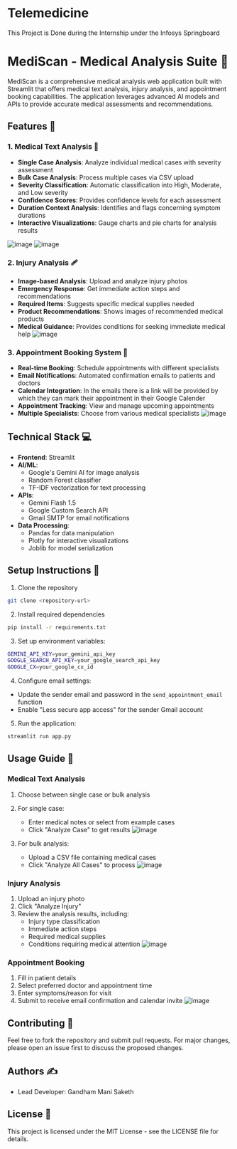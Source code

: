 # Telemedicine

This Project is Done during the Internship under the Infosys Springboard 


# MediScan - Medical Analysis Suite 🏥

MediScan is a comprehensive medical analysis web application built with Streamlit that offers medical text analysis, injury analysis, and appointment booking capabilities. The application leverages advanced AI models and APIs to provide accurate medical assessments and recommendations.

## Features 🌟

### 1. Medical Text Analysis 📝
- **Single Case Analysis**: Analyze individual medical cases with severity assessment
- **Bulk Case Analysis**: Process multiple cases via CSV upload
- **Severity Classification**: Automatic classification into High, Moderate, and Low severity
- **Confidence Scores**: Provides confidence levels for each assessment
- **Duration Context Analysis**: Identifies and flags concerning symptom durations
- **Interactive Visualizations**: Gauge charts and pie charts for analysis results

![image](https://github.com/user-attachments/assets/19e28cb4-4105-4df1-9585-3a8d2fe4be06)
![image](https://github.com/user-attachments/assets/363b7f5f-be3b-4dd2-ad6d-1069c1dae4fe)



### 2. Injury Analysis 🩹
- **Image-based Analysis**: Upload and analyze injury photos
- **Emergency Response**: Get immediate action steps and recommendations
- **Required Items**: Suggests specific medical supplies needed
- **Product Recommendations**: Shows images of recommended medical products
- **Medical Guidance**: Provides conditions for seeking immediate medical help
![image](https://github.com/user-attachments/assets/86f0219c-f39c-449b-bacf-3a577342ee47)

### 3. Appointment Booking System 📅
- **Real-time Booking**: Schedule appointments with different specialists
- **Email Notifications**: Automated confirmation emails to patients and doctors
- **Calendar Integration**: In the emails there is a link will be provided by which they can mark their appointment in their Google Calender
- **Appointment Tracking**: View and manage upcoming appointments
- **Multiple Specialists**: Choose from various medical specialists
![image](https://github.com/user-attachments/assets/0b59df4c-646c-4346-8077-540ecb5bcdac)

## Technical Stack 💻

- **Frontend**: Streamlit
- **AI/ML**: 
  - Google's Gemini AI for image analysis
  - Random Forest classifier
  - TF-IDF vectorization for text processing
- **APIs**:
  - Gemini Flash 1.5
  - Google Custom Search API
  - Gmail SMTP for email notifications
- **Data Processing**:
  - Pandas for data manipulation
  - Plotly for interactive visualizations
  - Joblib for model serialization

## Setup Instructions 🚀

1. Clone the repository
```bash
git clone <repository-url>
```

2. Install required dependencies
```bash
pip install -r requirements.txt
```

3. Set up environment variables:
```bash
GEMINI_API_KEY=your_gemini_api_key
GOOGLE_SEARCH_API_KEY=your_google_search_api_key
GOOGLE_CX=your_google_cx_id
```

4. Configure email settings:
- Update the sender email and password in the `send_appointment_email` function
- Enable "Less secure app access" for the sender Gmail account

5. Run the application:
```bash
streamlit run app.py
```

## Usage Guide 📖

### Medical Text Analysis
1. Choose between single case or bulk analysis
2. For single case:
   - Enter medical notes or select from example cases
   - Click "Analyze Case" to get results
    ![image](https://github.com/user-attachments/assets/10e0e668-da6f-4dab-814b-704abc0740b8)

3. For bulk analysis:
   - Upload a CSV file containing medical cases
   - Click "Analyze All Cases" to process
![image](https://github.com/user-attachments/assets/b0e9860e-6d9d-437a-803d-b8d7e1f2a95a)

### Injury Analysis
1. Upload an injury photo
2. Click "Analyze Injury"
3. Review the analysis results, including:
   - Injury type classification
   - Immediate action steps
   - Required medical supplies
   - Conditions requiring medical attention
![image](https://github.com/user-attachments/assets/88133d33-db76-4d63-b571-c965b2886bc8)

### Appointment Booking
1. Fill in patient details
2. Select preferred doctor and appointment time
3. Enter symptoms/reason for visit
4. Submit to receive email confirmation and calendar invite
![image](https://github.com/user-attachments/assets/a03f9329-247f-47a9-a203-45a4f694c154)



## Contributing 🤝

Feel free to fork the repository and submit pull requests. For major changes, please open an issue first to discuss the proposed changes.

## Authors ✍️

- Lead Developer: Gandham Mani Saketh


## License 📄

This project is licensed under the MIT License - see the LICENSE file for details.
